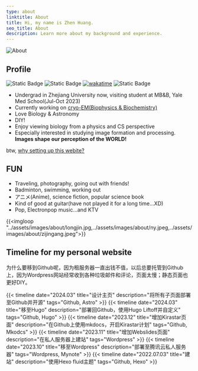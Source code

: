 ```yaml
---
type: about
linktitle: About
title: Hi, my name is Zhen Huang.
seo_title: About
description: Learn more about my background and experience.
---
```


![About](../assets/images/P1025827.jpg#small)

## Profile

![Static Badge](https://img.shields.io/badge/BIO-ASTRO-blue) ![Static Badge](https://img.shields.io/badge/cryo-EM-orange)  [![wakatime](https://wakatime.com/badge/user/018b6591-20df-4e17-9e3a-30529d0b82ca.svg)](https://wakatime.com/@018b6591-20df-4e17-9e3a-30529d0b82ca) ![Static Badge](https://img.shields.io/badge/last_modified-10/25/2023-red)

* Undergrad in Zhejiang University now, visiting student at MB&B, Yale Med School(Jul-Oct 2023)
* Currently working on [cryo-EM(Biophysics & Biochemistry)](../research/)
* Love Biology & Astronomy
* DIY!
* Enjoy viewing biology from a physics and CS perspective
* Especially interested in studying image formation and processing. **Images shape our perception of the WORLD!**

btw, [why setting up this webite?](../posts/hello-blog/)

## FUN

* Traveling, photography, going out with friends!
* Badminton, swimming, working out
* アニメ(Anime), science fiction, popular science book
* Kind of good at guitar(have not played it for a long time...XD)
* Pop, Electronpop music...and KTV

{{<imgloop "../assets/images/about/longjin.jpg,../assets/images/about/ny.jpeg,../assets/images/about/zijingang.jpeg">}}

## Timeline for my personal website

为什么要移到Github呢，<span class="shady" title="你知道的太多了">因为租服务器一直出钱不值，以后总要托管到Github上，</span>因为Wordpress网站经常收到各种垃圾邮件和评论，页面太慢；静态页面也更好DIY。

{{< timeline date="2024.03" title="设计主页" description="将所有子页面部署至Github并开源" tags="Github, Astro"  >}}
{{< timeline date="2024.03" title="移至Hugo" description="部署回Github，使用Hugo Liftoff并自定义" tags="Github, Hugo"  >}}
{{< timeline date="2023.12" title="增加Kirastar页面" description="在Github上使用mkdocs，开启Kirastar计划" tags="Github, Mkodcs"  >}}
{{< timeline date="2023.11" title="增加Webslides页面" description="在私人服务器上建站" tags="Wordpress"  >}}
{{< timeline date="2023.10" title="移至Wordpress" description="部署至腾讯云私人服务器" tags="Wordpress, Mynote"  >}}
{{< timeline date="2022.07.03" title="建站" description="使用Hexo fluid主题" tags="Github, Hexo"  >}}
